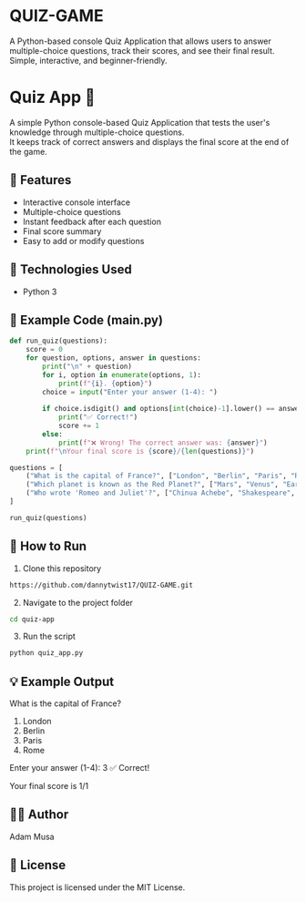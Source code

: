 # QUIZ-GAME
A Python-based console Quiz Application that allows users to answer multiple-choice questions, track their scores, and see their final result. Simple, interactive, and beginner-friendly.
# Quiz App 🧠

A simple Python console-based Quiz Application that tests the user's knowledge through multiple-choice questions.  
It keeps track of correct answers and displays the final score at the end of the game.

## 🎯 Features
- Interactive console interface  
- Multiple-choice questions  
- Instant feedback after each question  
- Final score summary  
- Easy to add or modify questions  

## 🧰 Technologies Used
- Python 3

## 🧠 Example Code (main.py)
```python
def run_quiz(questions):
    score = 0
    for question, options, answer in questions:
        print("\n" + question)
        for i, option in enumerate(options, 1):
            print(f"{i}. {option}")
        choice = input("Enter your answer (1-4): ")
        
        if choice.isdigit() and options[int(choice)-1].lower() == answer.lower():
            print("✅ Correct!")
            score += 1
        else:
            print(f"❌ Wrong! The correct answer was: {answer}")
    print(f"\nYour final score is {score}/{len(questions)}")

questions = [
    ("What is the capital of France?", ["London", "Berlin", "Paris", "Rome"], "Paris"),
    ("Which planet is known as the Red Planet?", ["Mars", "Venus", "Earth", "Jupiter"], "Mars"),
    ("Who wrote 'Romeo and Juliet'?", ["Chinua Achebe", "Shakespeare", "T.S. Eliot", "Charles Dickens"], "Shakespeare"),
]

run_quiz(questions)
```
## 🚀 How to Run
1. Clone this repository
```bash
https://github.com/dannytwist17/QUIZ-GAME.git
```
2. Navigate to the project folder
```bash
cd quiz-app
```
3. Run the script
```bash
python quiz_app.py
```

## 💡 Example Output
What is the capital of France?
1. London
2. Berlin
3. Paris
4. Rome

Enter your answer (1-4): 3
✅ Correct!

Your final score is 1/1

## 🧑‍💻 Author
Adam Musa
## 📄 License
This project is licensed under the MIT License.
